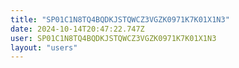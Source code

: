 ```yaml
---
title: "SP01C1N8TQ4BQDKJSTQWCZ3VGZK0971K7K01X1N3"
date: 2024-10-14T20:47:22.747Z
user: SP01C1N8TQ4BQDKJSTQWCZ3VGZK0971K7K01X1N3
layout: "users"
---
```

    